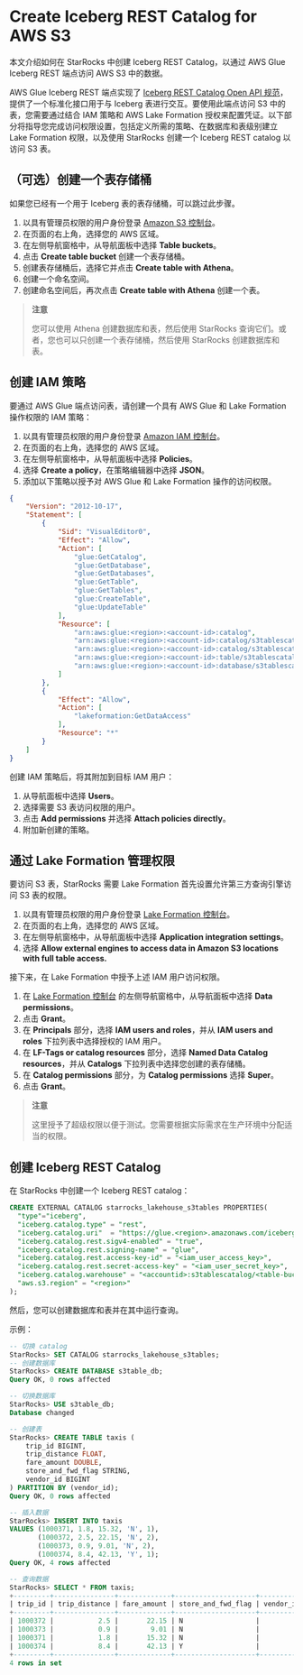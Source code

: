 # Create Iceberg REST Catalog for AWS S3

本文介绍如何在 StarRocks 中创建 Iceberg REST Catalog，以通过 AWS Glue Iceberg REST 端点访问 AWS S3 中的数据。

AWS Glue Iceberg REST 端点实现了 [Iceberg REST Catalog Open API 规范](https://github.com/apache/iceberg/blob/main/open-api/rest-catalog-open-api.yaml)，提供了一个标准化接口用于与 Iceberg 表进行交互。要使用此端点访问 S3 中的表，您需要通过结合 IAM 策略和 AWS Lake Formation 授权来配置凭证。以下部分将指导您完成访问权限设置，包括定义所需的策略、在数据库和表级别建立 Lake Formation 权限，以及使用 StarRocks 创建一个 Iceberg REST catalog 以访问 S3 表。

## （可选）创建一个表存储桶

如果您已经有一个用于 Iceberg 表的表存储桶，可以跳过此步骤。

1. 以具有管理员权限的用户身份登录 [Amazon S3 控制台](https://console.aws.amazon.com/s3)。
2. 在页面的右上角，选择您的 AWS 区域。
3. 在左侧导航窗格中，从导航面板中选择 **Table buckets**。
4. 点击 **Create table bucket** 创建一个表存储桶。
5. 创建表存储桶后，选择它并点击 **Create table with Athena**。
6. 创建一个命名空间。
7. 创建命名空间后，再次点击 **Create table with Athena** 创建一个表。

> **注意**
> 
> 您可以使用 Athena 创建数据库和表，然后使用 StarRocks 查询它们。或者，您也可以只创建一个表存储桶，然后使用 StarRocks 创建数据库和表。

## 创建 IAM 策略

要通过 AWS Glue 端点访问表，请创建一个具有 AWS Glue 和 Lake Formation 操作权限的 IAM 策略：

1. 以具有管理员权限的用户身份登录 [Amazon IAM 控制台](https://console.aws.amazon.com/iam)。
2. 在页面的右上角，选择您的 AWS 区域。
3. 在左侧导航窗格中，从导航面板中选择 **Policies**。
4. 选择 **Create a policy**，在策略编辑器中选择 **JSON**。
5. 添加以下策略以授予对 AWS Glue 和 Lake Formation 操作的访问权限。

```json
{
    "Version": "2012-10-17",
    "Statement": [
        {
            "Sid": "VisualEditor0",
            "Effect": "Allow",
            "Action": [
                "glue:GetCatalog",
                "glue:GetDatabase",
                "glue:GetDatabases",
                "glue:GetTable",
                "glue:GetTables",
                "glue:CreateTable",
                "glue:UpdateTable"
            ],
            "Resource": [
                "arn:aws:glue:<region>:<account-id>:catalog",
                "arn:aws:glue:<region>:<account-id>:catalog/s3tablescatalog",
                "arn:aws:glue:<region>:<account-id>:catalog/s3tablescatalog/<s3_table_bucket_name>",
                "arn:aws:glue:<region>:<account-id>:table/s3tablescatalog/<s3_table_bucket_name>/<namespace>/*",
                "arn:aws:glue:<region>:<account-id>:database/s3tablescatalog/<s3_table_bucket_name>/<namespace>"
            ]
        },
        {
            "Effect": "Allow",
            "Action": [
                "lakeformation:GetDataAccess"
            ],
            "Resource": "*"
        }
    ]
}
```

创建 IAM 策略后，将其附加到目标 IAM 用户：

1. 从导航面板中选择 **Users**。
2. 选择需要 S3 表访问权限的用户。
3. 点击 **Add permissions** 并选择 **Attach policies directly**。
4. 附加新创建的策略。

## 通过 Lake Formation 管理权限

要访问 S3 表，StarRocks 需要 Lake Formation 首先设置允许第三方查询引擎访问 S3 表的权限。

1. 以具有管理员权限的用户身份登录 [Lake Formation 控制台](https://console.aws.amazon.com/lakeformation)。
2. 在页面的右上角，选择您的 AWS 区域。
3. 在左侧导航窗格中，从导航面板中选择 **Application integration settings**。
4. 选择 **Allow external engines to access data in Amazon S3 locations with full table access.**

接下来，在 Lake Formation 中授予上述 IAM 用户访问权限。

1. 在 [Lake Formation 控制台](https://console.aws.amazon.com/lakeformation) 的左侧导航窗格中，从导航面板中选择 **Data permissions**。
2. 点击 **Grant**。
3. 在 **Principals** 部分，选择 **IAM users and roles**，并从 **IAM users and roles** 下拉列表中选择授权的 IAM 用户。
4. 在 **LF-Tags or catalog resources** 部分，选择 **Named Data Catalog resources**，并从 **Catalogs** 下拉列表中选择您创建的表存储桶。
5. 在 **Catalog permissions** 部分，为 **Catalog permissions** 选择 **Super**。
6. 点击 **Grant**。

> **注意**
>
> 这里授予了超级权限以便于测试。您需要根据实际需求在生产环境中分配适当的权限。

## 创建 Iceberg REST Catalog

在 StarRocks 中创建一个 Iceberg REST catalog：

```SQL
CREATE EXTERNAL CATALOG starrocks_lakehouse_s3tables PROPERTIES(
  "type"="iceberg",
  "iceberg.catalog.type" = "rest",
  "iceberg.catalog.uri"  = "https://glue.<region>.amazonaws.com/iceberg",
  "iceberg.catalog.rest.sigv4-enabled" = "true",
  "iceberg.catalog.rest.signing-name" = "glue",
  "iceberg.catalog.rest.access-key-id" = "<iam_user_access_key>",
  "iceberg.catalog.rest.secret-access-key" = "<iam_user_secret_key>",
  "iceberg.catalog.warehouse" = "<accountid>:s3tablescatalog/<table-bucket-name>",
  "aws.s3.region" = "<region>"
);
```

然后，您可以创建数据库和表并在其中运行查询。

示例：

```SQL
-- 切换 catalog
StarRocks> SET CATALOG starrocks_lakehouse_s3tables;
-- 创建数据库
StarRocks> CREATE DATABASE s3table_db;
Query OK, 0 rows affected

-- 切换数据库
StarRocks> USE s3table_db;
Database changed

-- 创建表
StarRocks> CREATE TABLE taxis (
    trip_id BIGINT,
    trip_distance FLOAT,
    fare_amount DOUBLE,
    store_and_fwd_flag STRING,
    vendor_id BIGINT
) PARTITION BY (vendor_id);
Query OK, 0 rows affected 

-- 插入数据
StarRocks> INSERT INTO taxis 
VALUES (1000371, 1.8, 15.32, 'N', 1), 
       (1000372, 2.5, 22.15, 'N', 2),
       (1000373, 0.9, 9.01, 'N', 2),
       (1000374, 8.4, 42.13, 'Y', 1);
Query OK, 4 rows affected

-- 查询数据
StarRocks> SELECT * FROM taxis;
+---------+---------------+-------------+--------------------+-----------+
| trip_id | trip_distance | fare_amount | store_and_fwd_flag | vendor_id |
+---------+---------------+-------------+--------------------+-----------+
| 1000372 |           2.5 |       22.15 | N                  |         2 |
| 1000373 |           0.9 |        9.01 | N                  |         2 |
| 1000371 |           1.8 |       15.32 | N                  |         1 |
| 1000374 |           8.4 |       42.13 | Y                  |         1 |
+---------+---------------+-------------+--------------------+-----------+
4 rows in set
```
